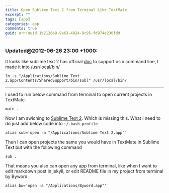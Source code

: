 ```yaml
---
title: Open Sublime Text 2 from Terminal Like TextMate
excerpt: ""
tags: [app]
categories: app
comments: true
guid: urn:uuid:1b212649-9a63-4824-8c95-fd974e230fd9
---
```


### Updated@2012-06-26 23:00 +1000:

It looks like sublime text 2 has official [doc](http://www.sublimetext.com/docs/2/osx_command_line.html) to support os x command line, I made it into /usr/local/bin/

	ln -s "/Applications/Sublime Text 2.app/Contents/SharedSupport/bin/subl" /usr/local/bin/

***

I used to run below command from terminal to open current projects in TextMate.

	mate .

Now I am swiching to [Sublime Text 2](http://www.sublimetext.com/). Which is missing this. What I need to do just add below code into `~/.bash_profile`

	alias sub='open -a "/Applications/Sublime Text 2.app"'
	
Then I can open projects the same you would have in TextMate in Sublime Text but with the following command

	sub .

That means you also can open any app from terminal, like when I want to edit markdown post in jekyll, or edit README file in my project from terminal by Byword:

	alias bw='open -a "/Applications/Byword.app"'
